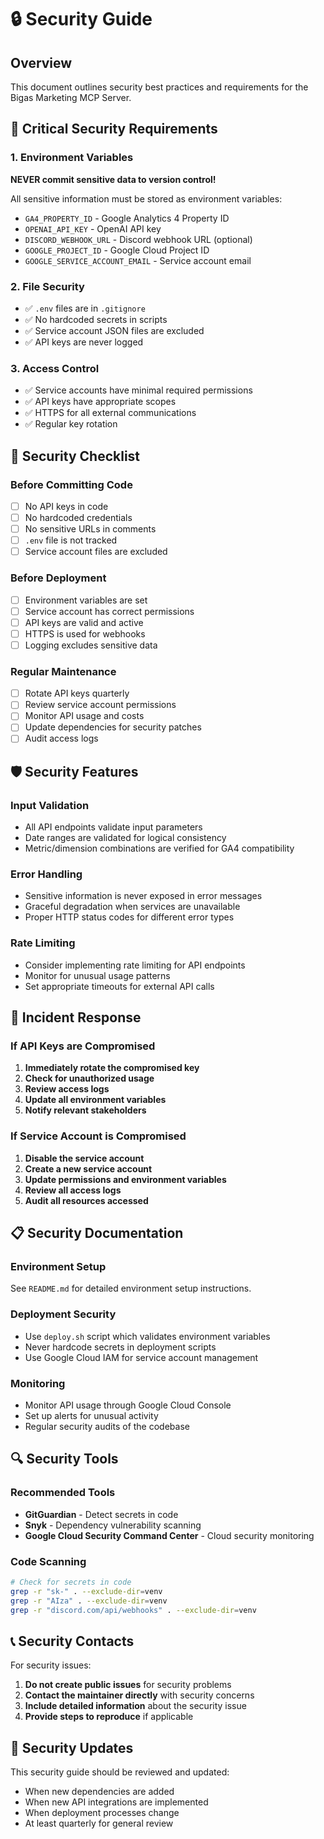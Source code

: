 # 🔒 Security Guide

## Overview

This document outlines security best practices and requirements for the Bigas Marketing MCP Server.

## 🚨 Critical Security Requirements

### 1. Environment Variables
**NEVER commit sensitive data to version control!**

All sensitive information must be stored as environment variables:

- `GA4_PROPERTY_ID` - Google Analytics 4 Property ID
- `OPENAI_API_KEY` - OpenAI API key
- `DISCORD_WEBHOOK_URL` - Discord webhook URL (optional)
- `GOOGLE_PROJECT_ID` - Google Cloud Project ID
- `GOOGLE_SERVICE_ACCOUNT_EMAIL` - Service account email

### 2. File Security
- ✅ `.env` files are in `.gitignore`
- ✅ No hardcoded secrets in scripts
- ✅ Service account JSON files are excluded
- ✅ API keys are never logged

### 3. Access Control
- ✅ Service accounts have minimal required permissions
- ✅ API keys have appropriate scopes
- ✅ HTTPS for all external communications
- ✅ Regular key rotation

## 🔐 Security Checklist

### Before Committing Code
- [ ] No API keys in code
- [ ] No hardcoded credentials
- [ ] No sensitive URLs in comments
- [ ] `.env` file is not tracked
- [ ] Service account files are excluded

### Before Deployment
- [ ] Environment variables are set
- [ ] Service account has correct permissions
- [ ] API keys are valid and active
- [ ] HTTPS is used for webhooks
- [ ] Logging excludes sensitive data

### Regular Maintenance
- [ ] Rotate API keys quarterly
- [ ] Review service account permissions
- [ ] Monitor API usage and costs
- [ ] Update dependencies for security patches
- [ ] Audit access logs

## 🛡️ Security Features

### Input Validation
- All API endpoints validate input parameters
- Date ranges are validated for logical consistency
- Metric/dimension combinations are verified for GA4 compatibility

### Error Handling
- Sensitive information is never exposed in error messages
- Graceful degradation when services are unavailable
- Proper HTTP status codes for different error types

### Rate Limiting
- Consider implementing rate limiting for API endpoints
- Monitor for unusual usage patterns
- Set appropriate timeouts for external API calls

## 🚨 Incident Response

### If API Keys are Compromised
1. **Immediately rotate the compromised key**
2. **Check for unauthorized usage**
3. **Review access logs**
4. **Update all environment variables**
5. **Notify relevant stakeholders**

### If Service Account is Compromised
1. **Disable the service account**
2. **Create a new service account**
3. **Update permissions and environment variables**
4. **Review all access logs**
5. **Audit all resources accessed**

## 📋 Security Documentation

### Environment Setup
See `README.md` for detailed environment setup instructions.

### Deployment Security
- Use `deploy.sh` script which validates environment variables
- Never hardcode secrets in deployment scripts
- Use Google Cloud IAM for service account management

### Monitoring
- Monitor API usage through Google Cloud Console
- Set up alerts for unusual activity
- Regular security audits of the codebase

## 🔍 Security Tools

### Recommended Tools
- **GitGuardian** - Detect secrets in code
- **Snyk** - Dependency vulnerability scanning
- **Google Cloud Security Command Center** - Cloud security monitoring

### Code Scanning
```bash
# Check for secrets in code
grep -r "sk-" . --exclude-dir=venv
grep -r "AIza" . --exclude-dir=venv
grep -r "discord.com/api/webhooks" . --exclude-dir=venv
```

## 📞 Security Contacts

For security issues:
1. **Do not create public issues** for security problems
2. **Contact the maintainer directly** with security concerns
3. **Include detailed information** about the security issue
4. **Provide steps to reproduce** if applicable

## 🔄 Security Updates

This security guide should be reviewed and updated:
- When new dependencies are added
- When new API integrations are implemented
- When deployment processes change
- At least quarterly for general review 
